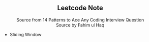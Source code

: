 <h2 align="center">
  Leetcode Note
</h2>
<p align="center"> Source from <a href:"https://hackernoon.com/14-patterns-to-ace-any-coding-interview-question-c5bb3357f6ed">14 Patterns to Ace Any Coding Interview Question</a>
<br>Source by Fahim ul Haq
</p>

- Sliding Window
